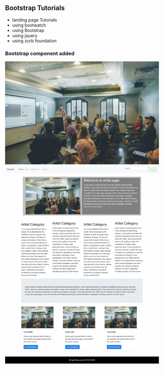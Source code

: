 ## Bootstrap Tutorials

* landing page Tutorials
* using bootwatch
* using Bootstrap
* using jquery
* using zurb foundation

### Bootstrap component added

![image](https://github.com/akashbadole/bootstrap-bootwatch/blob/master/campustv-class.jpg)
<br>
![bootstrap](https://raw.githubusercontent.com/akashbadole/bootstrap-bootwatch/master/bootstrap%20class-%20ibharati.png)
